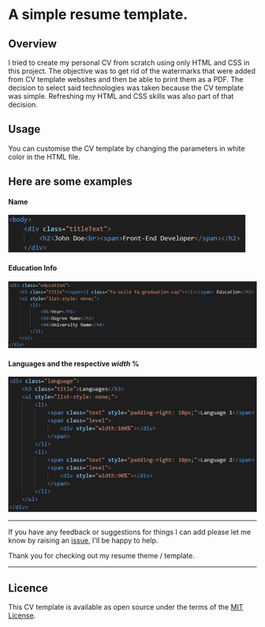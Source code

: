# A simple resume template.

## Overview

I tried to create my personal CV from scratch using only HTML and CSS in this project. The objective was to get rid of the watermarks that were added from CV template websites and then be able to print them as a PDF. The decision to select said technologies was taken because the CV template was simple. Refreshing my HTML and CSS skills was also part of that decision.

## Usage

You can customise the CV template by changing the parameters in white color in the HTML file.

Here are some examples
---
#### Name 
![Changing the name](/assets/name.jpg)

#### Education Info
![Changing the education info](/assets/educationInfo.jpg)

#### Languages and the respective *width* %
![Changing the languages](/assets/languages.jpg)

---

If you have any feedback or suggestions for things I can add please let me know by raising an [issue](https://github.com/mparkasd/myCV/issues), I'll be happy to help.

Thank you for checking out my resume theme / template.

---

## Licence
This CV template is available as open source under the terms of the [MIT License](https://opensource.org/licenses/MIT).
